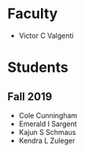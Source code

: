 # Faculty

* Victor C Valgenti

# Students

## Fall 2019

* Cole Cunningham
* Emerald I Sargent
* Kajun S Schmaus
* Kendra L Zuleger